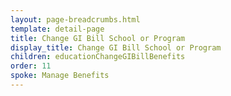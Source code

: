```yaml
---
layout: page-breadcrumbs.html
template: detail-page
title: Change GI Bill School or Program
display_title: Change GI Bill School or Program
children: educationChangeGIBillBenefits
order: 11
spoke: Manage Benefits
---
```

